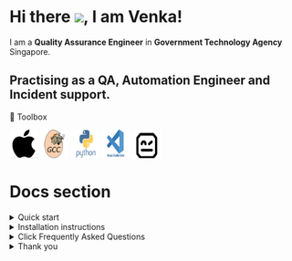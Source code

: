 # Hi there <img src= "https://raw.githubusercontent.com/MartinHeinz/MartinHeinz/master/wave.gif" width="30px">, I am Venka!

I am a **Quality Assurance Engineer** in **Government Technology Agency** Singapore.

Practising as a QA, Automation Engineer and Incident support.
----

🧰 Toolbox

<img src= "assets/Fig1.png" alt= "apple logo" width="50" height="50"> <img src= "assets/Fig2.png" alt= "apple logo" width="50" height="50"> <img src= "assets/Fig3.png" alt= "apple logo" width="50" height="50"> <img src= "assets/Fig4.png" alt= "apple logo" width="50" height="50"> <img src= "assets/Fig5.png" alt= "apple logo" width="50" height="50">

# Docs section
<details>
  <summary>Quick start</summary>
  
  * Overview
      * [Introduction](Robot/Introduction)
      * [Tools](Robot/Tools)
 
 </details>
  
 <details>
  <summary>Installation instructions</summary>
  
  * Detail guide
      * [Getting Started](Robot/Getting%20Started)
      * [Introduction](Robot/Introduction)
      * [Installation](Robot/Installation)
      * [Automation](Robot/Automation) 
  </details>
  
  <details>
  <summary>Click Frequently Asked Questions</summary>
  
   * FAQs
      * [General](FAQs/General)
      * [Automation](FAQs/Account)
   </details>
   

 <details>
 <summary>Thank you</summary>
   <img src= "/assets/Thankyou.gif" width="300px">
</details>  


 


  






